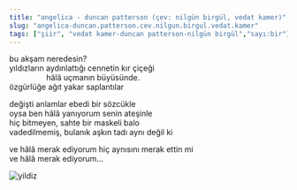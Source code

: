 ```yaml
---
title: "angelica - duncan patterson (çev: nilgün birgül, vedat kamer)"
slug: "angelica-duncan.patterson.cev.nilgun.birgul.vedat.kamer"
tags: ["şiir", "vedat kamer-duncan patterson-nilgün birgül","sayı:bir"]
---
```


bu akşam neredesin?  
yıldızların aydınlattığı cennetin kır çiçeği\
                 hâlâ uçmanın büyüsünde.\
özgürlüğe ağıt yakar saplantılar

değişti anlamlar ebedi bir sözcükle\
oysa ben hâlâ yanıyorum senin ateşinle\
hiç bitmeyen, sahte bir maskeli balo\
vadedilmemiş, bulanık aşkın tadı aynı değil ki

ve hâlâ merak ediyorum hiç aynısını merak ettin mi\
ve hâlâ merak ediyorum...



![yildiz](/img/1_30.jpg)
